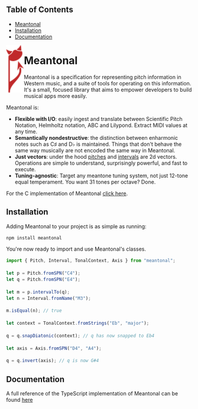 ## Table of Contents

- [Meantonal](#meantonal)
- [Installation](#installation)
- [Documentation](#documentation)

<img align="left" src="/logo.svg" width="48">
  
# Meantonal

Meantonal is a specification for representing pitch information in Western music, and a suite of tools for operating on this information. It's a small, focused library that aims to empower developers to build musical apps more easily.

Meantonal is:

- **Flexible with I/O**: easily ingest and translate between Scientific Pitch Notation, Helmholtz notation, ABC and Lilypond. Extract MIDI values at any time.
- **Semantically nondestructive**: the distinction between enharmonic notes such as C♯ and D♭ is maintained. Things that don't behave the same way musically are not encoded the same way in Meantonal.
- **Just vectors**: under the hood [pitches](https://meantonal.org/learn/pitch/) and [intervals](https://meantonal.org/learn/intervals/) are 2d vectors. Operations are simple to understand, surprisingly powerful, and fast to execute.
- **Tuning-agnostic**: Target any meantone tuning system, not just 12-tone equal temperament. You want 31 tones per octave? Done.

For the C implementation of Meantonal [click here](https://github.com/meantonal/meantonal-c).

## Installation

Adding Meantonal to your project is as simple as running:

```bash
npm install meantonal
```

You're now ready to import and use Meantonal's classes.

```ts
import { Pitch, Interval, TonalContext, Axis } from "meantonal";

let p = Pitch.fromSPN("C4");
let q = Pitch.fromSPN("E4");

let m = p.intervalTo(q);
let n = Interval.fromName("M3");

m.isEqual(n); // true

let context = TonalContext.fromStrings("Eb", "major");

q = q.snapDiatonic(context); // q has now snapped to Eb4

let axis = Axis.fromSPN("D4", "A4");

q = q.invert(axis); // q is now G#4
```

## Documentation

A full reference of the TypeScript implementation of Meantonal can be found [here](https://meantonal.org/js)
